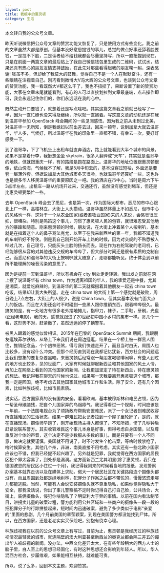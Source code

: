 ```yaml
---
layout: post
title: 我眼中的惠灵顿
category: 生活
---
```


本文转自我的公众号文章。

昨天听说微信把公众号文章的赞赏功能又恢复了，只是使用方式有些变化。我之前的文章虽然大都是原创，但基本没好意思提钱的事儿，总觉的做点好事还舔着脸要钱，一是拉不下脸，二是读者给不给钱我都会尽量坚持写，所以一直扭捏到现在，只是在前面一两篇文章的最后贴上了我自己微信钱包里生成的二维码，试试水，结果还真有热心的朋友友情支持鼓励，在此先对那些看得起我的朋友鞠一躬，深表感谢! 钱虽不多，但却给了我莫大的鼓舞，觉得自己不是一个人在默默奋斗，还有一些眼睛在注视着自己。刚巧看到微博大V冯大辉的公众号文章，也谈到公众号文章的赞赏功能，我一看既然大V都这么干了，我也不扭捏了，果断设置了新的赞赏功能，大家在文章末尾就能看到，有心的人可以直接划拉到文章最底端，点击操作即可，我会永远记住你们的，你们永远活在我的心中。

既然主动开口要钱了，就想着还是写点啥吧。其实这篇文章我之前就已经写了一半，因为一直忙碌也没来得及继续，所以就一直搁着。写这篇文章的动机还是在我到温哥华参加 OpenStack 峰会期间的一些见闻感悟。因为我之前从未到过北美，对温哥华一无所知，倒是我媳妇以前出差去过，回来一顿夸，说到加拿大就去温哥华，华人多，气候好，所以温哥华在我的印象里一直都不错，有幸去一次，要好好感受一下。

到了温哥华，下了飞机坐上出租车就直奔酒店，路上就能看到大半个城市的风景。如果不是拿着行李，我挺想坐坐 skytrain，很多人翻译成“天车”，其实就是温哥华的地铁，但就跟重庆一样，有的路段是跑在路面上。温哥华的地址位置跟惠灵顿很像，依山傍海，气候我不了解，我是5月中旬去的，基本没穿过短袖，外面还是要套一层薄外套。但据说加拿大其他城市冬天很冷，也就温哥华还算好一些，这也许也是很多华人移民温哥华的重要原因之一吧。我的酒店在市中心，当时是周六下午3点半左右，出租车一路从机场开过来，交通还行，虽然没有感觉到堵车，但还是比惠灵顿要繁忙一些。

去年 OpenStack 峰会去了悉尼，也是第一次，作为国际大都市，悉尼的市中心跟北上广一样，高楼林立，大街上人头攒动。温哥华虽然体量上不如悉尼，但市中心的风格也一样，这对于一个从农业国家(或者畜牧业国家)来的人来说，会感觉很压抑，很嘈杂。特别是鸣笛这个事儿，习惯了惠灵顿人民的包容，就很难忍受其他地方的暴躁和随意。刚来惠灵顿的时候，朋友说，在大街上冲着某个人按喇叭，基本就是在指着这个人的鼻子骂法克尤，以至于在我来新西兰的第一年，我都不知道我的车喇叭好不好使。倒是我自己刚开始开车上路的时候，因为对交规的不熟悉被人哔过几次，自己理亏，只能灰头土脸的扬长而去。现在作为右舵驾驶的老司机，已经能够很从容的对其他违反交规的车哔哔了，但大部分时间还是很有素质的克制自己。而悉尼和温哥华的大街上按喇叭就太随意了，走哪都能听见，终于体会到以前所不能理解的噪音污染的意思了。

因为是提前一天到温哥华，所以有机会在 city 到处走走转转。我出发之前就在网上搜了说温哥华有 china town，作为远离祖国的华人，我的挚爱还是中餐，尤其是湘菜，就爱吃麻辣的。到温哥华的第二天就撺掇着其他朋友一起去 china town 吃饭，结果却让我大失所望。走在 china town 的大街上第一个感觉就是破败，周日晚上7点左右，大街上的人很少，说是 China town，但其实基本没有门面大点儿的饭店。而且在大街还会时不时碰到一些黑人跟你推销东西，跟着哔哔很久。最搞笑的是，有一处地方有很多老外摆地摊儿，指甲刀，袜子，二手鞋，牙刷，光盘(正经老电影)，我的天，感觉就跟进了20世纪初中国小乡村的集市一样。哥几个一看，这形势不对，赶紧撤了，虽然远远的停了辆警车。

被黑人跟着的感觉似曾相识。2015年在巴黎的 OpenStack Summit 期间，我跟朋友逛埃菲尔铁塔，从塔上下来我们说在周边逛逛，结果在一个桥上被一群黑人围住，推销纪念品，个个凶神恶煞，得亏我们快速走开了，而且当时白天，周围人也比较多，没有起什么冲突。但那个经历直到现在我都记忆犹新，西方社会的问题远比我们想象的要复杂要黑暗。来惠灵顿后经常跟一帮朋友喝咖啡闲聊，有些人到过的地方也比较多，见的世面广，大家有时候就聊起新西兰和其他国家的风土人情，再加上在网络上看到的其他国家的新闻，让我更加坚定了待在新西兰，待在惠灵顿的想法。我记得我在聊天的时候也说过，如果哪一天我要离开惠灵顿这个城市，那我一定是回国，绝不考虑去其他国家其他城市工作和生活。除了安全，还有几个因素，比如种族歧视，比如市民素质。

说实话，西方国家真的没有国内安全。看看欧洲，基本被穆斯林和难民占领，因为一帮圣母婊脑残，把自个儿国家弄的乌烟瘴气。我记得看过一个视频，时间应该是一年前，一个法国电视台为了颂扬政府帮助安置难民，派了一个女记者到难民收容所直播难民的生活状态，结果一群难民把女记者拉到一个屋子里轮奸了，是的，就在直播现场。摄像师早跑了，刚开始现场主持人都惊了，不知所措，愣了几秒钟后赶紧说联系警方。其实收容难民这个事儿本身是好事，但得考虑自身国情，以及尊重反对个体的声音，这个决定不是少数服从多数的事儿，而是只要有一个人不同意，做决定就要谨慎。美国就不用说了，时不时发生个枪击案，等啥时候禁枪了，啥时候算安生。其他几个州，非洲，南美直接不用考虑。其实还有一些北欧小国家应该也不错，但我已经提不起兴趣了。另外就是犯罪，我就觉得在西方国家的居民区犯个罪太容易了，到处都是漏洞。这方面新西兰尤其明显(除了惠灵顿，我只在德国波恩的居民区小住过一个月)，我记得我刚来的时候看当地的报纸，发现警察办案基本就靠走访以及在媒体上求助。偌大一个居民社区在关键路段连个摄像头都没有，而且周围到处都是绿地树林，犯罪分子作案之后都不带慌的，慢慢悠悠走哪儿都能逃脱。当然，可能有人会说安装摄像头就不尊重隐私，如果你觉得隐私大于安全，那我没话说，你出了事儿警察搞不定时你记得自己打自己脸，公共场合，大街上，装俩摄像头，侵犯你啥隐私了？明显利大于弊的事情。以前在国内看法制节目，讲拐卖儿童的破案过程，警方能利用公共区域和一些商户的摄像头一段一段的把犯罪分子的行踪拼接起来，短时间内迅速破案，避免了多少类似于电影“亲爱的”里面的悲剧。几个月前美国的章莹颖案，到现在美国警方都没能找到尸体。所以，在西方国家，还是老老实实买保险吧，别抱有侥幸心理。

种族歧视我在以前的公众号文章上有写过，目前为止，惠灵顿是我经历过的种族歧视情况最轻微的城市，就连隔壁的澳大利亚甚至新西兰的奥克兰都会隔三差五的蹦出华人被歧视的新闻。没办法，中西文化差异太大，在有些年龄稍大的西方人士的脑子里，白人至上的思想已经固化，有时这种思想还会影响到年轻人。所以，华人混西方社会，步履维艰，如果能相互扶持，就难能可贵。

所以，说了么多，回到本文主题，欢迎赞赏。
